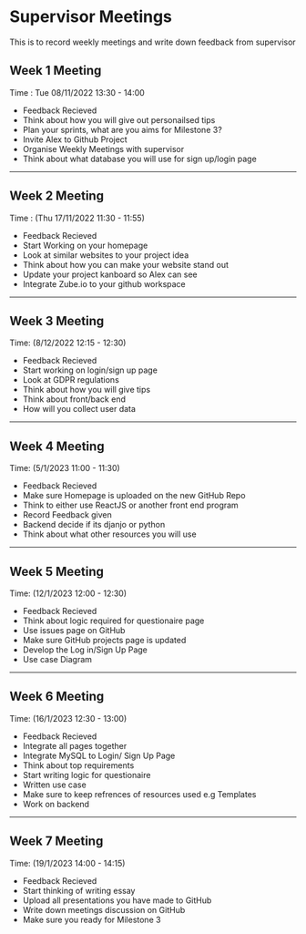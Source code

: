 # Supervisor Meetings
This is to record weekly meetings and write down feedback from supervisor

## Week 1 Meeting
Time : Tue 08/11/2022 13:30 - 14:00
* Feedback Recieved 
* Think about how you will give out personailsed tips
* Plan your sprints, what are you aims for Milestone 3?
* Invite Alex to Github Project
* Organise Weekly Meetings with supervisor
* Think about what database you will use for sign up/login page
----------------------------------------------------------------
## Week 2 Meeting
Time : (Thu 17/11/2022 11:30 - 11:55)
* Feedback Recieved 
* Start Working on your homepage
* Look at similar websites to your project idea
* Think about how you can make your website stand out
* Update your project kanboard so Alex can see
* Integrate Zube.io to your github workspace
----------------------------------------------------------------
## Week 3 Meeting
Time: (8/12/2022 12:15 - 12:30)
* Feedback Recieved 
* Start working on login/sign up page
* Look at GDPR regulations
* Think about how you will give tips
* Think about front/back end 
* How will you collect user data
----------------------------------------------------------------
## Week 4 Meeting
Time: (5/1/2023 11:00 - 11:30)
* Feedback Recieved
* Make sure Homepage is uploaded on the new GitHub Repo
* Think to either use ReactJS or another front end program
* Record Feedback given 
* Backend decide if its djanjo or python
* Think about what other resources you will use
----------------------------------------------------------------
## Week 5 Meeting
Time: (12/1/2023 12:00 - 12:30)
* Feedback Recieved
* Think about logic required for questionaire page
* Use issues page on GitHub
* Make sure GitHub projects page is updated
* Develop the Log in/Sign Up Page
* Use case Diagram
----------------------------------------------------------------
## Week 6 Meeting
Time: (16/1/2023 12:30 - 13:00)
* Feedback Recieved
* Integrate all pages together
* Integrate MySQL to Login/ Sign Up Page
* Think about top requirements
* Start writing logic for questionaire
* Written use case
* Make sure to keep refrences of resources used e.g Templates
* Work on backend
----------------------------------------------------------------
## Week 7 Meeting
Time: (19/1/2023 14:00 - 14:15)
* Feedback Recieved
* Start thinking of writing essay
* Upload all presentations you have made to GitHub
* Write down meetings discussion on GitHub
* Make sure you ready for Milestone 3
